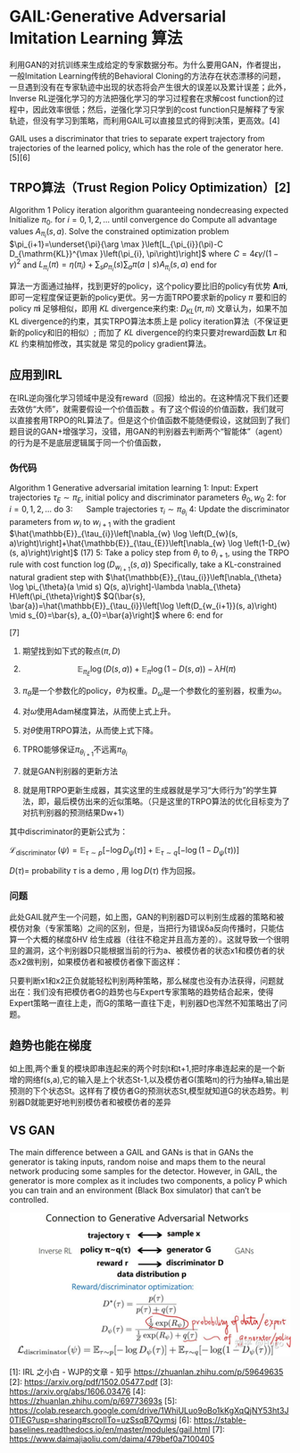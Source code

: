 # GAIL:Generative Adversarial Imitation Learning 算法

利用GAN的对抗训练来生成给定的专家数据分布。为什么要用GAN，作者提出，一般Imitation Learning传统的Behavioral Cloning的方法存在状态漂移的问题，一旦遇到没有在专家轨迹中出现的状态将会产生很大的误差以及累计误差；此外，Inverse RL逆强化学习的方法把强化学习的学习过程套在求解cost function的过程中，因此效率很低；然后，逆强化学习只学到的cost function只是解释了专家轨迹，但没有学习到策略，而利用GAIL可以直接显式的得到决策，更高效。[4]

GAIL uses a discriminator that tries to separate expert trajectory from trajectories of the learned policy, which has the role of the generator here.[5][6]


## TRPO算法（Trust Region Policy Optimization）[2]

Algorithm 1 Policy iteration algorithm guaranteeing nondecreasing expected Initialize $\pi_{0}$. for $i=0,1,2, \ldots$ until convergence do Compute all advantage values $A_{\pi_{i}}(s, a) .$
Solve the constrained optimization problem $\pi_{i+1}=\underset{\pi}{\arg \max }\left[L_{\pi_{i}}(\pi)-C D_{\mathrm{KL}}^{\max }\left(\pi_{i}, \pi\right)\right]$
where $C=4 \epsilon \gamma /(1-\gamma)^{2}$
and $L_{\pi_{i}}(\pi)=\eta\left(\pi_{i}\right)+\sum_{s} \rho_{\pi_{i}}(s) \sum_{a} \pi(a \mid s) A_{\pi_{i}}(s, a)$
end for

算法一方面通过抽样，找到更好的policy，这个policy要比旧的policy有优势 $\boldsymbol{A} \pi \boldsymbol{i},$ 即可一定程度保证更新的policy更优。另一方面TRPO要求新的policy $\pi$ 要和旧的policy $\pi \boldsymbol{i}$ 足够相似，即用 $K L$ divergence来约束:
$D_{KL}(\pi, \pi i)$
文章认为，如果不加KL divergence的约束，其实TRPO算法本质上是 policy iteration算法（不保证更新的policy和旧的相似）; 而加了 $KL$
divergence的约束只要对reward函数 $\boldsymbol{L} \pi$ 和 $K L$ 约束稍加修改，其实就是
常见的policy gradient算法。

## 应用到IRL

在IRL逆向强化学习领域中是没有reward（回报）给出的。在这种情况下我们还要去效仿“大师”，就需要假设一个价值函数 。有了这个假设的价值函数，我们就可以直接套用TRPO的RL算法了。但是这个价值函数不能随便假设，这就回到了我们题目说的GAN+增强学习，没错，用GAN的判别器去判断两个“智能体”（agent）的行为是不是底层逻辑属于同一个价值函数，

### 伪代码

Algorithm 1 Generative adversarial imitation learning
1: Input: Expert trajectories $\tau_{E} \sim \pi_{E}$, initial policy and discriminator parameters $\theta_{0}, w_{0}$
2: for $i=0,1,2, \ldots$ do
3: $\quad$ Sample trajectories $\tau_{i} \sim \pi_{\theta_{i}}$
4: Update the discriminator parameters from $w_{i}$ to $w_{i+1}$ with the gradient $\hat{\mathbb{E}}_{\tau_{i}}\left[\nabla_{w} \log \left(D_{w}(s, a)\right)\right]+\hat{\mathbb{E}}_{\tau_{E}}\left[\nabla_{w} \log \left(1-D_{w}(s, a)\right)\right]$ (17)
5: Take a policy step from $\theta_{i}$ to $\theta_{i+1},$ using the TRPO rule with cost function $\log \left(D_{w_{i+1}}(s, a)\right)$ Specifically, take a KL-constrained natural gradient step with $\hat{\mathbb{E}}_{\tau_{i}}\left[\nabla_{\theta} \log \pi_{\theta}(a \mid s) Q(s, a)\right]-\lambda \nabla_{\theta} H\left(\pi_{\theta}\right)$ $Q(\bar{s}, \bar{a})=\hat{\mathbb{E}}_{\tau_{i}}\left[\log \left(D_{w_{i+1}}(s, a)\right) \mid s_{0}=\bar{s}, a_{0}=\bar{a}\right]$ where
6: end for

[7]
1. 期望找到如下式的鞍点$(\pi,D)$
1. $$\mathbb E_{\pi_E}\log(D(s,a)) + \mathbb E_\pi\log(1-D(s,a))-\lambda H(\pi)$$
1. $\pi_\theta$是一个参数化的policy，$\theta$为权重。$D_\omega$是一个参数化的鉴别器，权重为$\omega$。
1. 对$\omega$使用Adam梯度算法，从而使上式上升。
1. 对$\theta$使用TRPO算法，从而使上式下降。
1. TPRO能够保证$\pi_{\theta_{i+1}}$不远离$\pi_{\theta_{i}}$

4. 就是GAN判别器的更新方法
5. 就是用TRPO更新生成器，其实这里的生成器就是学习“大师行为”的学生算法，即，最后模仿出来的近似策略。（只是这里的TRPO算法的优化目标变为了对抗判别器的预测结果Dw+1）

其中discriminator的更新公式为：

$\mathcal{L}_{\text {discriminator }}(\psi)=\mathbb{E}_{\tau \sim p}\left[-\log D_{\psi}(\tau)\right]+\mathbb{E}_{\tau \sim q}\left[-\log \left(1-D_{\psi}(\tau)\right)\right]$

$D(\tau)=$ probability $\tau$ is a demo , 用 $\log D(\tau)$ 作为回报。

### 问题

此处GAIL就产生一个问题，如上图，GAN的判别器D可以判别生成器的策略和被模仿对象（专家策略）之间的区别，但是，当把行为错误δa反向传播时，只能估算一个大概的梯度δHV 给生成器（往往不稳定并且高方差的）。这就导致一个很明显的漏洞，这个判别器D只能根据当前的行为a、被模仿者的状态x1和模仿者的状态x2做判别，如果模仿者和被模仿者像下面这样：




只要判断x1和x2正负就能轻松判别两种策略，那么梯度也没有办法获得，问题就出在：我们没有把模仿者G的趋势也与Expert专家策略的趋势结合起来，使得Expert策略一直往上走，而G的策略一直往下走，判别器D也浑然不知策略出了问题。

## 趋势也能在梯度

如上图,两个重复的模块即串连起来的两个时刻t和t+1,把时序串连起来的是一个新增的网络f(s,a),它的输入是上个状态St-1,以及模仿者G(策略π)的行为抽样a,输出是预测的下个状态St。这样有了模仿者G的预测状态St,模型就知道G的状态趋势。判别器D就能更好地判别模仿者和被模仿者的差异

## VS GAN

The main difference between a GAIL and GANs is that in GANs the generator is taking inputs, random noise and maps them to the neural network producing some samples for the detector. However, in GAIL, the generator is more complex as it includes two components, a policy P which you can train and an environment (Black Box simulator) that can’t be controlled.

![](img\GANvsIRL.jpg)

[1]: IRL 之小白 - WJP的文章 - 知乎 https://zhuanlan.zhihu.com/p/59649635
[2]: https://arxiv.org/pdf/1502.05477.pdf
[3]: https://arxiv.org/abs/1606.03476
[4]: https://zhuanlan.zhihu.com/p/69773693s
[5]: https://colab.research.google.com/drive/1WhiULuo9oBo1kKgXqQjNY53ht3J0TlEG?usp=sharing#scrollTo=uzSsqB7Qymsj
[6]: https://stable-baselines.readthedocs.io/en/master/modules/gail.html
[7]: https://www.daimajiaoliu.com/daima/479bef0a7100405
